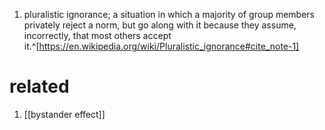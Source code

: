 1. pluralistic ignorance; a situation in which a majority of group members privately reject a norm, but go along with it because they assume, incorrectly, that most others accept it.^[https://en.wikipedia.org/wiki/Pluralistic_ignorance#cite_note-1]

# related
1. [[bystander effect]]